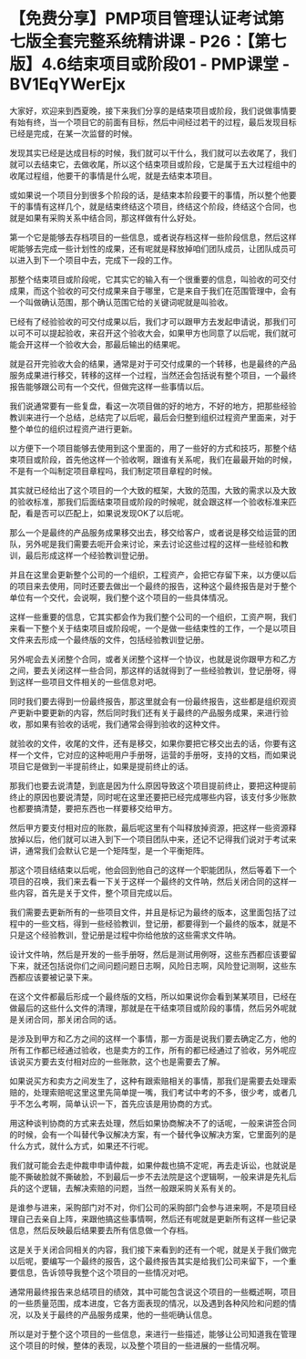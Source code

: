 # 【免费分享】PMP项目管理认证考试第七版全套完整系统精讲课 - P26：【第七版】4.6结束项目或阶段01 - PMP课堂 - BV1EqYWerEjx

大家好，欢迎来到西夏晚，接下来我们分享的是结束项目或阶段，我们说做事情要有始有终，当一个项目它的前面有目标，然后中间经过若干的过程，最后发现目标已经是完成，在某一次监督的时候。

发现其实已经是达成目标的时候，我们就可以干什么，我们就可以去收尾了，我们就可以去结束它，去做收尾，所以这个结束项目或阶段，它是属于五大过程组中的收尾过程组，他要干的事情是什么呢，就是去结束本项目。

或如果说一个项目分到很多个阶段的话，是结束本阶段要干的事情，所以整个他要干的事情有这样几个，就是结束终结这个项目，终结这个阶段，终结这个合同，也就是如果有采购关系中结合同，那这样做有什么好处。

第一个它是能够去存档项目的一些信息，或者说存档这样一些阶段信息，然后这样呢能够去完成一些计划性的成果，还有呢就是释放掉咱们团队成员，让团队成员可以进入到下一个项目中去，完成下一段的工作。

那整个结束项目或阶段呢，它其实它的输入有一个很重要的信息，叫验收的可交付成果，而这个验收的可交付成果来自于哪里，它是来自于我们在范围管理中，会有一个叫做确认范围，那个确认范围它给的关键词呢就是叫验收。

已经有了经验验收的可交付成果以后，我们才可以跟甲方去发起申请说，那我们可以可不可以提起验收，来召开这个验收大会，如果甲方也同意了以后呢，我们就可能会开这样一个验收大会，那最后输出的结果呢。

就是召开完验收大会的结果，通常是对于可交付成果的一个转移，也是最终的产品服务成果进行移交，转移的这样一个过程，当然还会包括说有整个项目，一个最终报告能够跟公司有一个交代，但做完这样一些事情以后。

我们说通常要有一些复盘，看这一次项目做的好的地方，不好的地方，把那些经验教训来进行一个总结，总结完了以后呢，最后会归整到组织过程资产里面来，对于整个单位的组织过程资产进行更新。

以方便下一个项目能够去使用到这个里面的，用了一些好的方式和技巧，那整个结束项目或阶段，首先他这样一个验收啊，跟谁有关系呢，我们在最最开始的时候，不是有一个叫制定项目章程吗，我们制定项目章程的时候。

其实就已经给出了这个项目的一个大致的框架，大致的范围，大致的需求以及大致的验收标准，那我们后面结束项目或阶段的时候呢，就会跟这样一个验收标准来匹配，看是否可以匹配上，如果说发现OK了以后呢。

那么一个是最终的产品服务成果移交出去，移交给客户，或者说是移交给运营的团队，另外呢是我们需要去呃开会来讨论，来去讨论这些过程的这样一些经验和教训，最后形成这样一个经验教训登记册。

并且在这里会更新整个公司的一个组织，工程资产，会把它存留下来，以方便以后的项目来去使用，同时还要去做出一个最终的报告，这种这个最终报告是对于整个单位有一个交代，会说啊，我们整个这个项目的一些具体情况。

这样一些重要的信息，它其实都会作为我们整个公司的一个组织，工资产啊，我们来看一下整个关于结束项目或阶段呢，一个是做一些结束性的工作，一个是以项目文件来去形成一个最终版的文件，包括经验教训登记册。

另外呢会去关闭整个合同，或者关闭整个这样一个协议，也就是说你跟甲方和乙方之间，要去关闭这样一些合同，那这样的话就得到了一些经验教训，登记册呀，得到这样一些项目文件相关的一些信息对吧。

同时我们要去得到一份最终报告，那这里就会有一份最终报告，这些都是组织观资产更新中要更新的内容，然后同时我们还有关于最终的产品服务成果，来进行验收，那如果有验收的话呢，我们通常会得到验收的这种文件。

就验收的文件，收尾的文件，还有是移交，如果你要把它移交出去的话，你要有这样一个文件，它对应的这种呃用户手册呀，运营的手册呀，支持的文档，而如果说项目它是做到一半提前终止，如果是提前终止的话。

那我们也要去说清楚，到底是因为什么原因导致这个项目提前终止，要把这种提前终止的原因也要说清楚，同时呢在这里还要把已经完成哪些内容，该支付多少账款也都要搞清楚，要把东西也一样要移交给甲方。

然后甲方要支付相对应的账款，最后呢这里有个叫释放掉资源，把这样一些资源释放掉以后，他们就可以进入到下一个项目团队中来，还记不记得我们说对于考试来讲，通常我们会默认它是一个矩阵型，是一个平衡矩阵。

那这个项目结结束以后呢，他会回到他自己的这样一个职能团队，然后等着下一个项目的召唤，我们来去看一下关于这样一个最终的文件呐，然后关闭合同的这样一些内容，首先是关于文件，整个项目完成以后。

我们需要去更新所有的一些项目文件，并且是标记为最终的版本，这里面包括了过程中的一些文档，得到一些经验教训，登记册，都要得到一个最终的版本，就是不只是这个经验教训，登记册是过程中你给他放的这些需求文件呐。

设计文件呐，然后是开发的一些手册呀，然后是测试用例呀，这些东西都应该要留下来，就还包括说你们之间问题问题日志啊，风险日志啊，风险登记测啊，这些东西都应该要被记录下来。

在这个文件都最后形成一个最终版的文档，所以如果说你会看到某某项目，已经在做最后的这些什么文件的清理，那就是在干结束项目或阶段的事情，然后另外呢就是关闭合同，那关闭合同的话。

是涉及到甲方和乙方之间的这样一个事情，那一方面是说我们要去确定乙方，他的所有工作都已经通过验收，也是卖方的工作，所有的都已经通过了验收，另外呢应该说买方要去支付相对应的一些账款，这个也是需要去了解。

如果说买方和卖方之间发生了，这种有跟索赔相关的事情，那我们是需要去处理索赔的，处理索赔呢这里这里先简单提一嘴，我们考试中考的不多，很少考，或者几乎不怎么考啊，简单认识一下，首先应该是用协商的方式。

用这种谈判协商的方式来去处理，然后如果协商解决不了的话呢，一般来讲签合同的时候，会有一个叫替代争议解决方案，有一个替代争议解决方案，它里面列的是什么方式，就什么方式，如果还不行呢。

我们就可能会去走仲裁申申请仲裁，如果仲裁也搞不定呢，再去走诉讼，也就说是能不撕破脸就不撕破脸，不到最后一步不去法院是这个逻辑啊，一般来讲是先礼后兵的这个逻辑，去解决索赔的问题，当然一般跟采购关系有关的。

是谁参与进来，采购部门对不对，你们公司的采购部门会参与进来啊，不是项目经理自己去亲自上阵，来跟他搞这些事情啊，然后还有呢就是更新所有这样一些记录信息，然后反映最后结果要去所有信息做一个存档。

这是关于关闭合同相关的内容，我们接下来看到的还有一个呢，就是关于我们做完以后呢，要编写一个最终的报告，这个最终报告其实是给我们公司来留下，一个重要信息，告诉领导我整个这个项目的一些情况对吧。

通常用最终报告来总结项目的绩效，其中可能包含说这个项目的一些概述啊，项目的一些质量范围，成本进度，它各方面表现的情况，以及遇到各种风险和问题的情况，以及关于最终的产品服务成果，他的一些呃确认信息。

所以是对于整个这个项目的一些信息，来进行一些描述，能够让公司知道我在管理这个项目的时候，整体的表现，以及整个项目的一些进展的一些情况啊。

